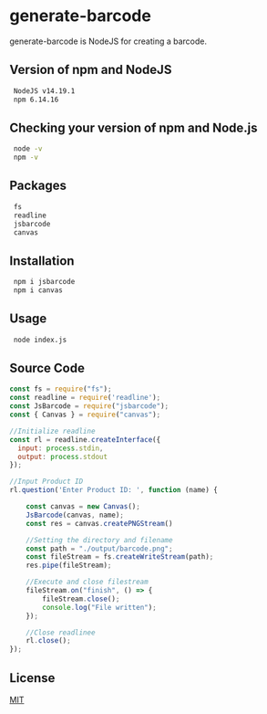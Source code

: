 # generate-barcode

generate-barcode is NodeJS for creating a barcode.

## Version of npm and NodeJS
```bash
 NodeJS v14.19.1
 npm 6.14.16
```

## Checking your version of npm and Node.js
```bash
 node -v
 npm -v
```

## Packages
```bash
 fs
 readline
 jsbarcode
 canvas
```

## Installation
```bash
 npm i jsbarcode
 npm i canvas
```

## Usage
```bash
 node index.js
```

## Source Code
```javascript
const fs = require("fs");
const readline = require('readline');
const JsBarcode = require("jsbarcode");
const { Canvas } = require("canvas");

//Initialize readline
const rl = readline.createInterface({
  input: process.stdin,
  output: process.stdout
});

//Input Product ID
rl.question('Enter Product ID: ', function (name) {

    const canvas = new Canvas();
    JsBarcode(canvas, name);
    const res = canvas.createPNGStream()

    //Setting the directory and filename
    const path = "./output/barcode.png";
    const fileStream = fs.createWriteStream(path);
    res.pipe(fileStream);

    //Execute and close filestream
    fileStream.on("finish", () => {
        fileStream.close();
        console.log("File written");
    });

    //Close readlinee
    rl.close();
});
```

## License
[MIT](https://choosealicense.com/licenses/mit/)
